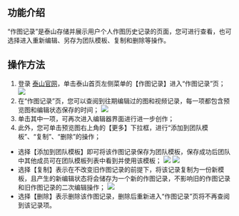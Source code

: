 ## 功能介绍
“作图记录”是泰山存储并展示用户个人作图历史记录的页面，您可进行查看，也可选择进入重新编辑、另存为团队模板、复制和删除等操作。

## 操作方法
1. 登录 [泰山官网](https://taishan.qq.com/)，单击泰山首页左侧菜单的【作图记录】进入“作图记录”页；
![](https://main.qcloudimg.com/raw/f2aea14b83d5badeab16d294116e47f9.png)
2. 在“作图记录”页，您可以查阅到往期编辑过的图和视频记录，每一项都包含预览图和编辑状态保存的时间；
![](https://main.qcloudimg.com/raw/f651a1b06f8e08a311ef28461341213a.png)
3. 单击其中一项，可再次进入编辑器界面进行进一步创作；
4. 此外，您可单击预览图右上角的【更多】下拉框，进行“添加到团队模板”、“复制”、“删除”的操作；
 - 选择【添加到团队模板】即可将该作图记录保存为团队模板，保存成功后团队中其他成员可在团队模板列表中看到并使用该模板；
![](https://main.qcloudimg.com/raw/fd5292f11e1b03ca57407456b3935c13.png)
![](https://main.qcloudimg.com/raw/43d40786ba5e43cf4b361a9708d5de6f.png)
 - 选择【复制】表示在不改变旧作图记录的前提下，将该记录复制为一份新模板，且产生的新编辑状态将会储存为一个新的作图记录，不影响旧的作图记录和旧作图记录的二次编辑操作；
![](https://main.qcloudimg.com/raw/c662d1bca89d3fc67ca43ba5ab39d481.png)
 - 选择【删除】表示删除该作图记录，删除后重新进入“作图记录”页将不再查阅到该记录项。
